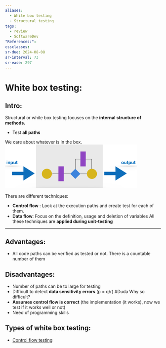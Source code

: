 ```yaml
---
aliases:
  - White box testing
  - Structural testing
tags:
  - review
  - SoftwareDev
"References:": 
cssclasses:
sr-due: 2024-08-08
sr-interval: 73
sr-ease: 297
---
```

# White box testing: 
## Intro:
Structural or white box testing focuses on the **internal structure of methods.** 
+ Test **all paths**

We care about whatever is in the box.
![Pasted image 20240501124251](../99%20-%20Meta/0.%20Attachments/Pasted%20image%2020240501124251.png)

There are different techniques: 
+ **Control flow** : Look at the execution paths and create test for each of them. 
+ **Data flow**: Focus on the definition, usage and deletion of variables
All these techniques are **applied during unit-testing**
---

## Advantages: 
+ All code paths can be verified as tested or not. There is a countable number of them
## Disadvantages: 
+ Number of paths can be to large for testing
+ Difficult to detect **data sensitivity errors** (p = q/r) #Duda  Why so difficult?
+ **Assumes control flow is correct** (the implementation (it works), now we test if it works well or not) 
+ Need of programming skills 
 

## Types of white box testing: 
+ [Control flow testing](20240501%20-%20143420%20-%20Control%20flow%20testing.md)
